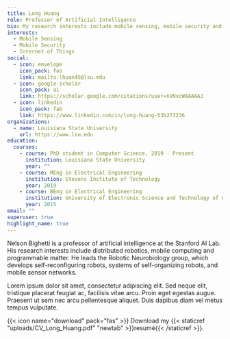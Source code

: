 ```yaml
---
title: Long Huang
role: Professor of Artificial Intelligence
bio: My research interests include mobile sensing, mobile security and IoT.
interests:
  - Mobile Sensing
  - Mobile Security
  - Internet of Things
social:
  - icon: envelope
    icon_pack: fas
    link: mailto:lhuan45@lsu.edu
  - icon: google-scholar
    icon_pack: ai
    link: https://scholar.google.com/citations?user=nVNxcW8AAAAJ
  - icon: linkedin
    icon_pack: fab
    link: https://www.linkedin.com/in/long-huang-53b273236
organizations:
  - name: Louisiana State University
    url: https://www.lsu.edu
education:
  courses:
    - course: PhD student in Computer Science, 2019 - Present
      institution: Louisiana State University
      year: ""
    - course: MEng in Electrical Engineering
      institution: Stevens Institute of Technology
      year: 2019
    - course: BEng in Electrical Engineering
      institution: University of Electronic Science and Technology of China
      year: 2015
email: ""
superuser: true
highlight_name: true
---
```

Nelson Bighetti is a professor of artificial intelligence at the Stanford AI Lab. His research interests include distributed robotics, mobile computing and programmable matter. He leads the Robotic Neurobiology group, which develops self-reconfiguring robots, systems of self-organizing robots, and mobile sensor networks.

Lorem ipsum dolor sit amet, consectetur adipiscing elit. Sed neque elit, tristique placerat feugiat ac, facilisis vitae arcu. Proin eget egestas augue. Praesent ut sem nec arcu pellentesque aliquet. Duis dapibus diam vel metus tempus vulputate.

{{< icon name="download" pack="fas" >}} Download my {{< staticref "uploads/CV_Long_Huang.pdf" "newtab" >}}resumé{{< /staticref >}}.